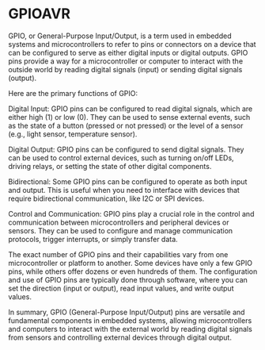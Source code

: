 # GPIOAVR
GPIO, or General-Purpose Input/Output, is a term used in embedded systems and microcontrollers to refer to pins or connectors on a device that can be configured to serve as either digital inputs or digital outputs. GPIO pins provide a way for a microcontroller or computer to interact with the outside world by reading digital signals (input) or sending digital signals (output).

Here are the primary functions of GPIO:

Digital Input: GPIO pins can be configured to read digital signals, which are either high (1) or low (0). They can be used to sense external events, such as the state of a button (pressed or not pressed) or the level of a sensor (e.g., light sensor, temperature sensor).

Digital Output: GPIO pins can be configured to send digital signals. They can be used to control external devices, such as turning on/off LEDs, driving relays, or setting the state of other digital components.

Bidirectional: Some GPIO pins can be configured to operate as both input and output. This is useful when you need to interface with devices that require bidirectional communication, like I2C or SPI devices.

Control and Communication: GPIO pins play a crucial role in the control and communication between microcontrollers and peripheral devices or sensors. They can be used to configure and manage communication protocols, trigger interrupts, or simply transfer data.

The exact number of GPIO pins and their capabilities vary from one microcontroller or platform to another. Some devices have only a few GPIO pins, while others offer dozens or even hundreds of them. The configuration and use of GPIO pins are typically done through software, where you can set the direction (input or output), read input values, and write output values.

In summary, GPIO (General-Purpose Input/Output) pins are versatile and fundamental components in embedded systems, allowing microcontrollers and computers to interact with the external world by reading digital signals from sensors and controlling external devices through digital output.
